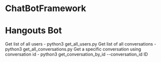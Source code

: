 # ChatBotFramework

# Hangouts Bot

Get list of all users - python3 get_all_users.py
Get list of all conversations - python3 get_all_conversations.py
Get a specific conversation using conversation id - python3 get_conversation_by_id --conversation_id ID

